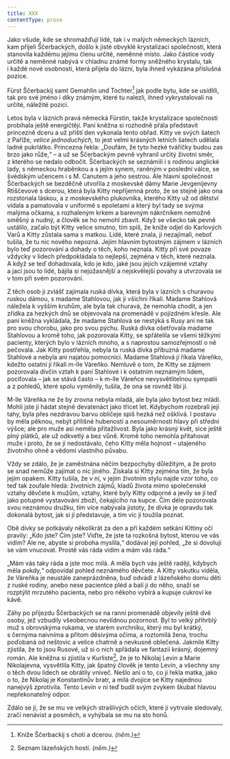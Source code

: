 ```yaml
---
title: XXX
contentType: prose
---
```


Jako všude, kde se shromažďují lidé, tak i v malých německých lázních, kam přijeli Ščerbackých, došlo k jisté obvyklé krystalizaci společnosti, která stanovila každému jejímu členu určité, neměnné místo. Jako částice vody určitě a neměnné nabývá v chladnu známé formy sněžného krystalu, tak i každé nové osobnosti, která přijela do lázní, byla ihned vykázána příslušná pozice.

Fürst Ščerbackij samt Gemahlin und Tochter[^30] jak podle bytu, kde se usídlili, tak pro své jméno i díky známým, které tu nalezli, ihned vykrystalovali na určité, náležité pozici.

Letos byla v lázních pravá německá Fürstin, takže krystalizace společnosti probíhala ještě energičtěji. Paní kněžna si rozhodně přála představit princezně dceru a už příští den vykonala tento obřad. Kitty ve svých šatech z Paříže, _velice jednoduchých,_ to jest velmi krásných letních šatech udělala ladné pukrlátko. Princezna řekla: „Doufám, že tyto hezké tvářičky budou zas brzo jako růže,“ – a už se Ščerbackým pevně vyhranil určitý životní směr, z kterého se nedalo odbočit. Ščerbackých se seznámili i s rodinou anglické lady, s německou hraběnkou a s jejím synem, raněným v poslední válce, se švédským učencem i s M. Canutem a jeho sestrou. Ale hlavní společnost Ščerbackých se bezděčně utvořila z moskevské dámy Marie Jevgenijevny Rtiščevové s dcerou, která byla Kitty nepříjemná proto, že se stejně jako ona rozstonala láskou, a z moskevského plukovníka, kterého Kitty už od dětství vídala a pamatovala v uniformě s epoletami a který byl tady se svýma malýma očkama, s rozhaleným krkem a barevným nákrčníkem nemožně směšný a nudný, a člověk se ho nemohl zbavit. Když se všecko tak pevně ustálilo, začalo být Kitty velice smutno, tím spíš, že kníže odjel do Karlových Varů a Kitty zůstala sama s matkou. Lidé, které znala, ji nezajímali, neboť tušila, že tu nic nového nepozná. Jejím hlavním bytostným zájmem v lázních bylo teď pozorování a dohady o těch, koho neznala. Kitty při své povaze vždycky v lidech předpokládala to nejlepší, zejména v těch, které neznala. A když se teď dohadovala, kdo je kdo, jaké jsou jejich vzájemné vztahy a jací jsou to lidé, bájila si nejúžasnější a nejskvělejší povahy a utvrzovala se v tom při svém pozorování.

Z těch osob ji zvlášť zajímala ruská dívka, která byla v lázních s churavou ruskou dámou, s madame Stahlovou, jak jí všichni říkali. Madame Stahlová náležela k vyšším kruhům, ale byla tak churavá, že nemohla chodit, a jen zřídka za hezkých dnů se objevovala na promenádě v pojízdném křesle. Ale paní kněžna vykládala, že madame Stahlová se nestýká s Rusy ani ne tak pro svou chorobu, jako pro svou pýchu. Ruská dívka ošetřovala madame Stahlovou a kromě toho, jak pozorovala Kitty, se spřátelila se všemi těžkými pacienty, kterých bylo v lázních mnoho, a s naprostou samozřejmostí o ně pečovala. Jak Kitty postřehla, nebyla ta ruská dívka příbuzná madame Stahlové a nebyla ani najatou pomocnicí. Madame Stahlová jí říkala Váreňko, kdežto ostatní jí říkali m-lle Váreňko. Nemluvě o tom, že Kitty se zájmem pozorovala dívčin vztah k paní Stahlové i k ostatním neznámým lidem, pociťovala – jak se stává často – k m-lle Váreňce nevysvětlitelnou sympatii a z pohledů, které spolu vyměnily, tušila, že ona se rovněž líbí jí.

M-lle Váreňka ne že by zrovna nebyla mladá, ale byla jako bytost bez mládí. Mohli jste jí hádat stejně devatenáct jako třicet let. Kdybychom rozebrali její tahy, byla přes nezdravou barvu obličeje spíš hezká než ošklivá. I postavu by měla pěknou, nebýt přílišné hubenosti a nesouměrnosti hlavy při střední výšce; ale pro muže asi neměla přitažlivost. Byla jako krásný květ, sice ještě plný plátků, ale už odkvetlý a bez vůně. Kromě toho nemohla přitahovat muže i proto, že se jí nedostávalo, čeho Kitty měla hojnost – utajeného životního ohně a vědomí vlastního půvabu.

Vždy se zdálo, že je zaměstnána něčím bezpochyby důležitým, a že proto se snad nemůže zajímat o nic jiného. Získala si Kitty zejména tím, že byla jejím opakem. Kitty tušila, že v ní, v jejím životním stylu najde vzor toho, co teď tak zoufale hledá: životních zájmů, kladů života mimo společenské vztahy děvčete k mužům, vztahy, které byly Kitty odporné a jevily se jí teď jako potupné vystavování zboží, čekajícího na kupce. Čím déle pozorovala svou neznámou družku, tím více nabývala jistoty, že dívka je opravdu tak dokonalá bytost, jak si ji představuje, a tím víc ji toužila poznat.

Obě dívky se potkávaly několikrát za den a při každém setkání Kittiny oči pravily: „Kdo jste? Čím jste? Viďte, že jste ta rozkošná bytost, kterou ve vás vidím? Ale ne, abyste si proboha myslila,“ dodával její pohled, „že si dovoluji se vám vnucovat. Prostě vás ráda vidím a mám vás ráda.“

„Mám vás taky ráda a jste moc milá. A měla bych vás ještě raději, kdybych měla pokdy,“ odpovídal pohled neznámého děvčete. A Kitty vskutku viděla, že Váreňka je neustále zaneprázdněna, buď odvádí z lázeňského domu děti z ruské rodiny, anebo nese pacientce pléd a balí ji do něho, snaží se rozptýlit mrzutého pacienta, nebo pro někoho vybírá a kupuje cukroví ke kávě.

Záhy po příjezdu Ščerbackých se na ranní promenádě objevily ještě dvě osoby, jež vzbudily všeobecnou nevlídnou pozornost. Byl to velký přihrblý muž s obrovskýma rukama, ve starém svrchníku, který mu byl krátký, s černýma naivníma a přitom děsivýma očima, a roztomilá žena, trochu poďobaná od neštovic a velice chatrně a nevkusně oblečená. Jakmile Kitty zjistila, že to jsou Rusové, už si o nich spřádala ve fantazii krásný, dojemný román. Ale kněžna si zjistila v Kurliste[^31], že je to Nikolaj Levin a Marie Nikolajevna, vysvětlila Kitty, jak špatný člověk je tento Levin, a všechny sny o těch dvou lidech se obrátily vniveč. Nešlo ani o to, co jí řekla matka, jako o to, že Nikolaj je Konstantinův bratr, a milá dvojice se Kitty najednou nanejvýš zprotivila. Tento Levin v ní teď budil svým zvykem škubat hlavou nepřekonatelný odpor.

Zdálo se jí, že se mu ve velkých strašlivých očích, které ji vytrvale sledovaly, zračí nenávist a posměch, a vyhýbala se mu na sto honů.

  

[^30]: Kníže Ščerbackij s chotí a dcerou. _(něm.)_

[^31]: Seznam lázeňských hostí. _(něm.)_
